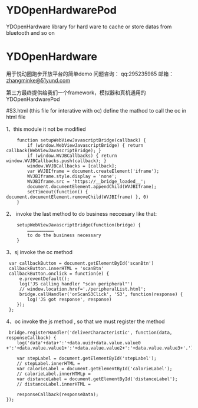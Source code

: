 # YDOpenHardwarePod
YDOpenHardware library for hard ware to cache or store datas from bluetooth and so on

# YDOpenHardware
用于悦动圈跑步开放平台的简单demo
问题咨询： qq:295235985  邮箱：zhangminke@51yund.com

第三方最终提供给我们一个framework，模拟器和真机通用的
YDOpenHardwarePod 


#S3.html (this file for interative with oc) 
define the mathod to call the oc in html file

1、this module it not be modified
```
    function setupWebViewJavascriptBridge(callback) {
        if (window.WebViewJavascriptBridge) { return callback(WebViewJavascriptBridge); }
        if (window.WVJBCallbacks) { return window.WVJBCallbacks.push(callback); }
        window.WVJBCallbacks = [callback];
        var WVJBIframe = document.createElement('iframe');
        WVJBIframe.style.display = 'none';
        WVJBIframe.src = 'https://__bridge_loaded__';
        document.documentElement.appendChild(WVJBIframe);
        setTimeout(function() { document.documentElement.removeChild(WVJBIframe) }, 0)
    }
```

2、 invoke the last method to do business neccesary
like that:

```
    setupWebViewJavascriptBridge(function(bridge) {
		…………………………
		to do the business necessary
	}
````

3、sj invoke the oc method 
```
 var callbackButton = document.getElementById('scanBtn')
 callbackButton.innerHTML = 'scanBtn'
 callbackButton.onclick = function(e) {
     e.preventDefault();
     log('JS calling handler "scan peripheral"')
     // window.location.href='./peripheralList.html';
     bridge.callHandler('onScanS3Click', 'S3', function(response) {
        log('JS got response', response)
    });
 };

```
4、oc invoke the js method , so that we must register the method
```
 bridge.registerHandler('deliverCharacteristic', function(data, responseCallback) {
 	log('data'+data+':'+data.uuid+data.value.value0 +':'+data.value.value1+':'+data.value.value2+':'+data.value.value3+'.');

 	var stepLabel = document.getElementById('stepLabel');
 	// stepLabel.innerHTML = 
 	var calorieLabel = document.getElementById('calorieLabel');
 	// calorieLabel.innerHTMLp =
 	var distanceLabel = document.getElementById('distanceLabel');
 	// distanceLabel.innerHTML = 

    responseCallback(responseData);
});
```






